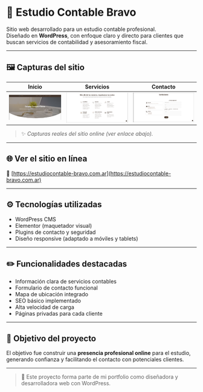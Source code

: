 # 💼 Estudio Contable Bravo

Sitio web desarrollado para un estudio contable profesional.  
Diseñado en **WordPress**, con enfoque claro y directo para clientes que buscan servicios de contabilidad y asesoramiento fiscal.

---

## 🖼️ Capturas del sitio

| Inicio | Servicios | Contacto |
|--------|-----------|----------|
| ![Inicio](inicio.png) | ![Servicios](servicios.png) | ![Contacto](contacto.png) |

> ✨ *Capturas reales del sitio online (ver enlace abajo).*

---

## 🌐 Ver el sitio en línea

🔗 [https://estudiocontable-bravo.com.ar](https://estudiocontable-bravo.com.ar)

---

## ⚙️ Tecnologías utilizadas

- WordPress CMS
- Elementor (maquetador visual)
- Plugins de contacto y seguridad
- Diseño responsive (adaptado a móviles y tablets)

---

## ✏️ Funcionalidades destacadas

- Información clara de servicios contables
- Formulario de contacto funcional
- Mapa de ubicación integrado
- SEO básico implementado
- Alta velocidad de carga
- Páginas privadas para cada cliente

---

## 📄 Objetivo del proyecto

El objetivo fue construir una **presencia profesional online** para el estudio, generando confianza y facilitando el contacto con potenciales clientes.

---
> 📌 Este proyecto forma parte de mi portfolio como diseñadora y desarrolladora web con WordPress.
